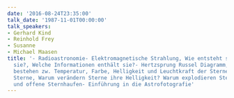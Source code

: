 ```yaml
---
date: '2016-08-24T23:35:00'
talk_date: '1987-11-01T00:00:00'
talk_speakers:
- Gerhard Kind
- Reinhold Frey
- Susanne
- Michael Maasen
title: '- Radioastronomie- Elektromagnetische Strahlung, Wie entsteht sie? Woher kommt
  sie?, Welche Informationen enthält sie?- Hertzsprung Russel Diagramm, Welche Zusammenhänge
  bestehen zw. Temperatur, Farbe, Helligkeit und Leuchtkraft der Sterne?- Veränderliche
  Sterne, Warum verändern Sterne ihre Helligkeit? Warum explodieren Sterne?- Kugelsternhaufen
  und offene Sternhaufen- Einführung in die Astrofotografie'
---
```


